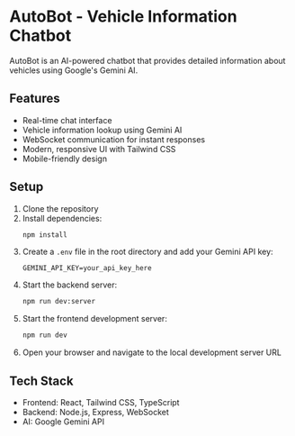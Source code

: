 # AutoBot - Vehicle Information Chatbot

AutoBot is an AI-powered chatbot that provides detailed information about vehicles using Google's Gemini AI.

## Features

- Real-time chat interface
- Vehicle information lookup using Gemini AI
- WebSocket communication for instant responses
- Modern, responsive UI with Tailwind CSS
- Mobile-friendly design

## Setup

1. Clone the repository
2. Install dependencies:
   ```bash
   npm install
   ```
3. Create a `.env` file in the root directory and add your Gemini API key:
   ```
   GEMINI_API_KEY=your_api_key_here
   ```
4. Start the backend server:
   ```bash
   npm run dev:server
   ```
5. Start the frontend development server:
   ```bash
   npm run dev
   ```
6. Open your browser and navigate to the local development server URL

## Tech Stack

- Frontend: React, Tailwind CSS, TypeScript
- Backend: Node.js, Express, WebSocket
- AI: Google Gemini API